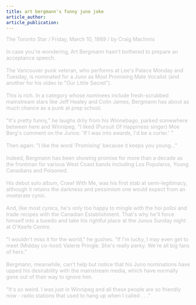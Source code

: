 ```yaml
---
title: art bergmann's funny juno joke
article_author: 
article_publication: 
---
```

<span style="color: #c0c0c0">The Toronto Star / Friday, March 10, 1989 / by Craig MacInnis <br /><br />In case you're wondering, Art Bergmann hasn't bothered to prepare an acceptance speech.<br /><br />The Vancouver punk veteran, who performs at Lee's Palace Monday and Tuesday, is nominated for a Juno as Most Promising Male Vocalist (and another for his video to &quot;Our Little Secret&quot;).<br /><br />This is rich. In a category whose nominees include fresh-scrubbed mainstream stars like Jeff Healey and Colin James, Bergmann has about as much chance as a punk at prep school.<br /><br />&quot;It's pretty funny,&quot; he laughs drily from his Winnebago, parked somewhere between here and Winnipeg. &quot;I liked (Pursuit Of Happiness singer) Moe Berg's comment on the Junos: 'If I was into awards, I'd be a curler.' &quot;<br /><br />Then again: &quot;I like the word 'Promising' because it keeps you young...&quot;<br /><br />Indeed, Bergmann has been showing promise for more than a decade as the frontman for various West Coast bands including Los Popularos, Young Canadians and Poisoned.<br /><br />His debut solo album, Crawl With Me, was his first stab at semi-legitimacy, although it retains the darkness and pessimism one would expect from an inveterate cynic.<br /><br />And, like most cynics, he's only too happy to mingle with the hoi polloi and trade recipes with the Canadian Establishment. That's why he'll force himself into a tuxedo and take his rightful place at the Junos Sunday night at O'Keefe Centre.<br /><br />&quot;I wouldn't miss it for the world,&quot; he gushes. &quot;If I'm lucky, I may even get to meet (Midday co-host) Valerie Pringle. She's really perky. We're all big fans of hers.&quot;<br /><br />Bergmann, meanwhile, can't help but notice that his Juno nominations have upped his desirability with the mainstream media, which have normally gone out of their way to ignore him.<br /><br />&quot;It's so weird. I was just in Winnipeg and all these people are so friendly now - radio stations that used to hang up when I called . . .&quot;<br /></span>
